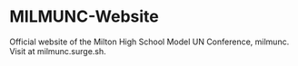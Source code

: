 # MILMUNC-Website
Official website of the Milton High School Model UN Conference, milmunc. Visit at milmunc.surge.sh.
